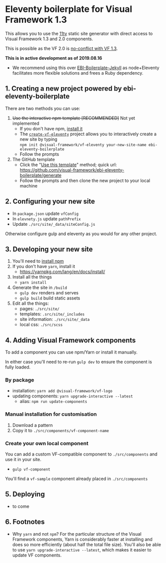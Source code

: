 # Eleventy boilerplate for Visual Framework 1.3

This allows you to use the [11ty](https://www.11ty.io) static site generator
with direct access to Visual Framework 1.3 and 2.0 components.

This is possible as the VF 2.0 is [no-conflict with VF 1.3](https://visual-framework.github.io/vf-welcome/).

**This is in active development as of 2019.08.16**

- We recommend using this over [EBI-Boilerplate-Jekyll](https://github.com/ebiwd/EBI-Boilerplate-Jekyll)
as node+Eleventy facilitates more flexible solutions and frees a Ruby dependency.

## 1. Creating a new project powered by ebi-eleventy-boilerplate

There are two methods you can use:

1. ~~Use the interactive npm template [RECOMMENDED]~~ Not yet implemented
    - If you don't have npm, [install it](https://docs.npmjs.com/downloading-and-installing-node-js-and-npm)
    - The [`create-vf-eleventy`](https://github.com/visual-framework/create-vf-eleventy) project allows you to interactively create a new site by typing<br/> `npm init @visual-framework/vf-eleventy your-new-site-name ebi-eleventy-boilerplate`
    - Follow the prompts
1. The GitHub template
    - Click the "[Use this template](https://help.github.com/en/articles/creating-a-repository-from-a-template)" method; quick url: https://github.com/visual-framework/ebi-eleventy-boilerplate/generate
    - Follow the prompts and then clone the new project to your local machine

## 2. Configuring your new site

- In `package.json` update `vfConfig`
- In `elevnety.js` update `pathPrefix`
- Update `./src/site/_data/siteConfig.js`

Otherwise configure gulp and eleventy as you would for any other project.

## 3. Developing your new site

1. You'll need to [install npm](https://docs.npmjs.com/downloading-and-installing-node-js-and-npm)
1. If you don't have `yarn`, install it
   - https://yarnpkg.com/lang/en/docs/install/
1. Install all the things
   - `yarn install`
1. Generate the site in `/build`
   - `gulp dev` renders and serves
   - `gulp build` build static assets
1. Edit all the things:
   - pages: `./src/site/`
   - templates: `.src/site/_includes`
   - site information: `./src/site/_data`
   - local css: `./src/scss`

## 4. Adding Visual Framework components

To add a component you can use npm/Yarn or install it manually.

In either case you'll need to re-run `gulp dev` to ensure the component is fully loaded.

### By package

- installation: `yarn add @visual-framework/vf-logo`
- updating components: `yarn upgrade-interactive --latest`
  - alias: `npm run update-components`

### Manual installation for customisation

1. Download a pattern
2. Copy it to `./src/components/vf-component-name`

### Create your own local component

You can add a custom VF-compatible component to `./src/components` and use it in
your site.

- `gulp vf-component`

You'll find a `vf-sample` component already placed in `./src/components`

## 5. Deploying

- to come

## 6. Footnotes

- Why `yarn` and not `npm`?
  For the particular structure of the Visual Framework components, Yarn is considerably
  faster at installing and does so more efficiently (about half the total file size). You'll
  also be able to use `yarn upgrade-interactive --latest`, which makes it easier to update
  VF components.
